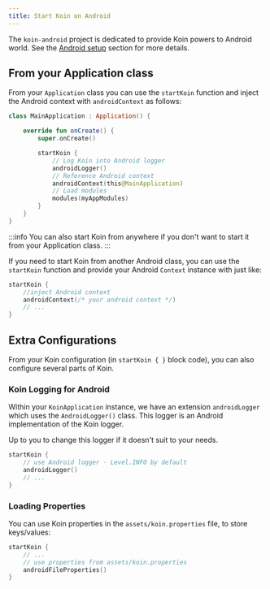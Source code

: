 ```yaml
---
title: Start Koin on Android
---
```


The `koin-android` project is dedicated to provide Koin powers to Android world. See the [Android setup](/docs/setup/koin#android) section for more details.

## From your Application class

From your `Application` class you can use the `startKoin` function and inject the Android context with `androidContext` as follows:

```kotlin
class MainApplication : Application() {

    override fun onCreate() {
        super.onCreate()

        startKoin {
            // Log Koin into Android logger
            androidLogger()
            // Reference Android context
            androidContext(this@MainApplication)
            // Load modules
            modules(myAppModules)
        }
    }
}
```

:::info
You can also start Koin from anywhere if you don't want to start it from your Application class.
:::

If you need to start Koin from another Android class, you can use the `startKoin` function and provide your Android `Context`
instance with just like:

```kotlin
startKoin {
    //inject Android context
    androidContext(/* your android context */)
    // ...
}
```

## Extra Configurations

From your Koin configuration (in `startKoin { }` block code), you can also configure several parts of Koin.

### Koin Logging for Android

Within your `KoinApplication` instance, we have an extension `androidLogger` which uses the `AndroidLogger()` class.
This logger is an Android implementation of the Koin logger.

Up to you to change this logger if it doesn't suit to your needs.

```kotlin
startKoin {
    // use Android logger - Level.INFO by default
    androidLogger()
    // ...
}
```

### Loading Properties

You can use Koin properties in the `assets/koin.properties` file, to store keys/values:

```kotlin
startKoin {
    // ...
    // use properties from assets/koin.properties
    androidFileProperties()   
}
```

